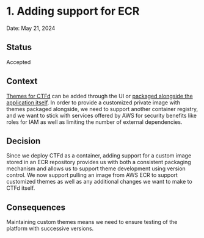 # 1. Adding support for ECR

Date: May 21, 2024

## Status

Accepted


## Context

[Themes for CTFd](https://docs.ctfd.io/docs/themes/overview/) can be added through the UI or [packaged alongside the application itself](https://docs.ctfd.io/docs/themes/overview/#self-hosted-ctfd). In order to provide a customized private image with themes packaged alongside, we need to support another container registry, and we want to stick with services offered by AWS for security benefits like roles for IAM as well as limiting the number of external dependencies.

## Decision

Since we deploy CTFd as a container, adding support for a custom image stored in an ECR repository provides us with both a consistent packaging mechanism and allows us to support theme development using version control. We now support pulling an image from AWS ECR to support customized themes as well as any additional changes we want to make to CTFd itself.

## Consequences

Maintaining custom themes means we need to ensure testing of the platform with successive versions.
